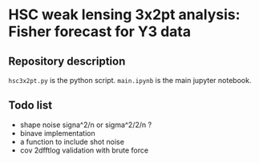 # HSC weak lensing 3x2pt analysis: Fisher forecast for Y3 data
## Repository description
`hsc3x2pt.py` is the python script.
`main.ipynb` is the main jupyter notebook.

## Todo list
- shape noise signa^2/n or sigma^2/2/n ?
- binave implementation
- a function to include shot noise
- cov 2dfftlog validation with brute force


